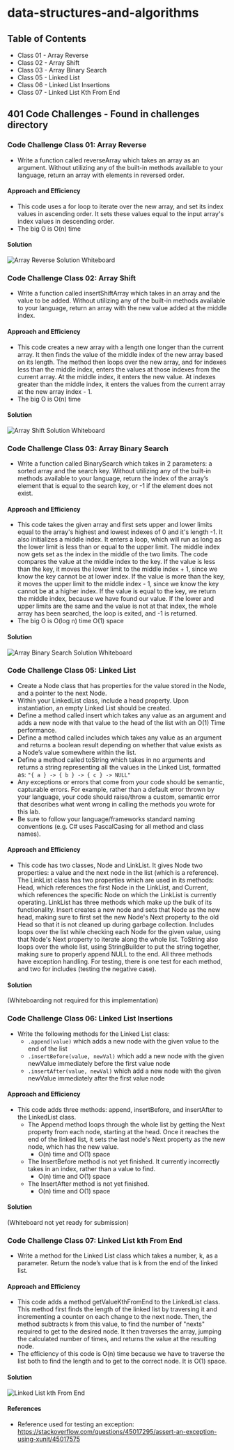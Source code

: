 # data-structures-and-algorithms

## Table of Contents

- Class 01 - Array Reverse
- Class 02 - Array Shift
- Class 03 - Array Binary Search
- Class 05 - Linked List
- Class 06 - Linked List Insertions
- Class 07 - Linked List Kth From End

## 401 Code Challenges - Found in challenges directory

### Code Challenge Class 01: Array Reverse
- Write a function called reverseArray which takes an array as an argument. Without utilizing any of the built-in methods available to your language, return an array with elements in reversed order.

#### Approach and Efficiency
- This code uses a for loop to iterate over the new array, and set its index values in ascending order. It sets these values equal to the input array's index values in descending order.
- The big O is O(n) time

#### Solution
![Array Reverse Solution Whiteboard](https://github.com/shifted7/data-structures-and-algorithms/blob/master/challenges/ArrayReverse/assets/array-reverse.jpg)


### Code Challenge Class 02: Array Shift
- Write a function called insertShiftArray which takes in an array and the value to be added. Without utilizing any of the built-in methods available to your language, return an array with the new value added at the middle index.

#### Approach and Efficiency
- This code creates a new array with a length one longer than the current array. It then finds the value of the middle index of the new array based on its length. The method then loops over the new array, and for indexes less than the middle index, enters the values at those indexes from the current array. At the middle index, it enters the new value. At indexes greater than the middle index, it enters the values from the current array at the new array index - 1.
- The big O is O(n) time

#### Solution
![Array Shift Solution Whiteboard](https://github.com/shifted7/data-structures-and-algorithms/blob/master/challenges/ArrayShift/assets/array-shift.jpg)

### Code Challenge Class 03: Array Binary Search
- Write a function called BinarySearch which takes in 2 parameters: a sorted array and the search key. Without utilizing any of the built-in methods available to your language, return the index of the array’s element that is equal to the search key, or -1 if the element does not exist.

#### Approach and Efficiency
- This code takes the given array and first sets upper and lower limits equal to the array's highest and lowest indexes of 0 and it's length -1. It also initializes a middle index. It enters a loop, which will run as long as the lower limit is less than or equal to the upper limit. The middle index now gets set as the index in the middle of the two limits. The code compares the value at the middle index to the key. If the value is less than the key, it moves the lower limit to the middle index + 1, since we know the key cannot be at lower index. If the value is more than the key, it moves the upper limit to the middle index - 1, since we know the key cannot be at a higher index. If the value is equal to the key, we return the middle index, because we have found our value. If the lower and upper limits are the same and the value is not at that index, the whole array has been searched, the loop is exited, and -1 is returned.
- The big O is O(log n) time O(1) space

#### Solution
![Array Binary Search Solution Whiteboard](https://github.com/shifted7/data-structures-and-algorithms/blob/master/challenges/BinarySearch/assets/array-binary-search.jpg)

### Code Challenge Class 05: Linked List
- Create a Node class that has properties for the value stored in the Node, and a pointer to the next Node.
- Within your LinkedList class, include a head property. Upon instantiation, an empty Linked List should be created.
- Define a method called insert which takes any value as an argument and adds a new node with that value to the head of the list with an O(1) Time performance.
- Define a method called includes which takes any value as an argument and returns a boolean result depending on whether that value exists as a Node’s value somewhere within the list.
- Define a method called toString which takes in no arguments and returns a string representing all the values in the Linked List, formatted as:
`"{ a } -> { b } -> { c } -> NULL"`
- Any exceptions or errors that come from your code should be semantic, capturable errors. For example, rather than a default error thrown by your language, your code should raise/throw a custom, semantic error that describes what went wrong in calling the methods you wrote for this lab.
- Be sure to follow your language/frameworks standard naming conventions (e.g. C# uses PascalCasing for all method and class names).

#### Approach and Efficiency
- This code has two classes, Node and LinkList. It gives Node two properties: a value and the next node in the list (which is a reference). The LinkList class has two properties which are used in its methods: Head, which references the first Node in the LinkList, and Current, which references the specific Node on which the LinkList is currently operating. LinkList has three methods which make up the bulk of its functionality. Insert creates a new node and sets that Node as the new head, making sure to first set the new Node's Next property to the old Head so that it is not cleaned up during garbage collection. Includes loops over the list while checking each Node for the given value, using that Node's Next property to iterate along the whole list. ToString also loops over the whole list, using StringBuilder to put the string together, making sure to properly append NULL to the end. All three methods have exception handling. For testing, there is one test for each method, and two for includes (testing the negative case).

#### Solution
(Whiteboarding not required for this implementation)

### Code Challenge Class 06: Linked List Insertions
- Write the following methods for the Linked List class:
  - `.append(value)` which adds a new node with the given value to the end of the list
  - `.insertBefore(value, newVal)` which add a new node with the given newValue immediately before the first value node
  - `.insertAfter(value, newVal)` which add a new node with the given newValue immediately after the first value node

#### Approach and Efficiency
- This code adds three methods: append, insertBefore, and insertAfter to the LinkedList class. 
  - The Append method loops through the whole list by getting the Next property from each node, starting at the head. Once it reaches the end of the linked list, it sets the last node's Next property as the new node, which has the new value.
    - O(n) time and O(1) space
  - The InsertBefore method is not yet finished. It currently incorrectly takes in an index, rather than a value to find.
    - O(n) time and O(1) space
  - The InsertAfter method is not yet finished.
    - O(n) time and O(1) space

#### Solution
(Whiteboard not yet ready for submission)

### Code Challenge Class 07: Linked List kth From End
- Write a method for the Linked List class which takes a number, k, as a parameter. Return the node’s value that is k from the end of the linked list.
#### Approach and Efficiency
- This code adds a method getValueKthFromEnd to the LinkedList class. This method first finds the length of the linked list by traversing it and incrementing a counter on each change to the next node. Then, the method subtracts k from this value, to find the number of "nexts" required to get to the desired node. It then traverses the array, jumping the calculated number of times, and returns the value at the resulting node.
- The efficiency of this code is O(n) time because we have to traverse the list both to find the length and to get to the correct node. It is O(1) space.

#### Solution
![Linked List kth From End](https://github.com/shifted7/data-structures-and-algorithms/blob/master/Data-Structures/assets/ll-kth-from-end.jpg)

#### References
- Reference used for testing an exception: https://stackoverflow.com/questions/45017295/assert-an-exception-using-xunit/45017575
